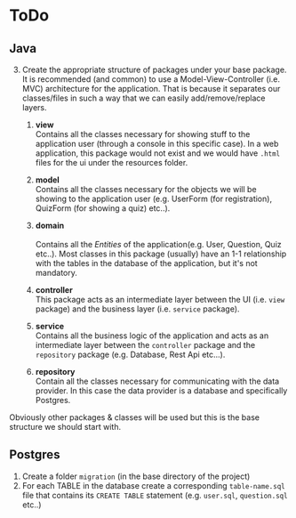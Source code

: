 # ToDo

## Java
3) Create the appropriate structure of packages under your base package. It is recommended (and common) to use a Model-View-Controller (i.e. MVC) architecture for the application. That is because it separates our classes/files in such a way that we can easily add/remove/replace layers.
    
    1) **view**<br/>
    Contains all the classes necessary for showing stuff to the application user (through a console in this specific case). 
    In a web application, this package would not exist and we would have `.html` files for the ui under the resources folder.
    
    2) **model**<br/>
    Contains all the classes necessary for the objects we will be showing to the application user (e.g. UserForm (for registration), QuizForm (for showing a quiz) etc..).
    
    2) **domain**<br/>    
    Contains all the *Entities* of the application(e.g. User, Question, Quiz etc..). 
    Most classes in this package (usually) have an 1-1 relationship with the tables in the database of the application, but it's not mandatory.
    
    3) **controller**<br/>
    This package acts as an intermediate layer between the UI (i.e. `view` package) and the business layer (i.e. `service` package).
    
    4) **service**<br/>
    Contains all the business logic of the application and acts as an intermediate layer between the `controller` package and the `repository` package (e.g. Database, Rest Api etc...).
    
    5) **repository**<br/>
    Contain all the classes necessary for communicating with the data provider. In this case the data provider is a database and specifically Postgres.
    
Obviously other packages & classes will be used but this is the base structure we should start with.

## Postgres
1) Create a folder `migration` (in the base directory of the project)
2) For each TABLE in the database create a corresponding `table-name.sql` file that contains its `CREATE TABLE` statement (e.g. `user.sql`, `question.sql` etc..)
